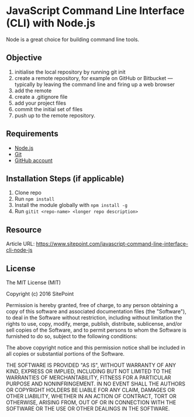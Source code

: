 # JavaScript Command Line Interface (CLI) with Node.js

Node is a great choice for building command line tools.

## Objective
1. initialise the local repository by running git init
2. create a remote repository, for example on GitHub or Bitbucket — typically by leaving the command line and firing up a web browser
3. add the remote
4. create a .gitignore file
5. add your project files
6. commit the initial set of files
7. push up to the remote repository.

## Requirements

* [Node.js](http://nodejs.org/)
* [Git](https://git-scm.com/)
* [GitHub account](https://github.com/)

## Installation Steps (if applicable)

1. Clone repo
2. Run `npm install`
3. Install the module globally with `npm install -g`
4. Run `gitit <repo-name> <longer repo description>`

## Resource

Article URL: https://www.sitepoint.com/javascript-command-line-interface-cli-node-js

## License

The MIT License (MIT)

Copyright (c) 2016 SitePoint

Permission is hereby granted, free of charge, to any person obtaining a copy of this software and associated documentation files (the "Software"), to deal in the Software without restriction, including without limitation the rights to use, copy, modify, merge, publish, distribute, sublicense, and/or sell copies of the Software, and to permit persons to whom the Software is furnished to do so, subject to the following conditions:

The above copyright notice and this permission notice shall be included in all copies or substantial portions of the Software.

THE SOFTWARE IS PROVIDED "AS IS", WITHOUT WARRANTY OF ANY KIND, EXPRESS OR IMPLIED, INCLUDING BUT NOT LIMITED TO THE WARRANTIES OF MERCHANTABILITY, FITNESS FOR A PARTICULAR PURPOSE AND NONINFRINGEMENT. IN NO EVENT SHALL THE AUTHORS OR COPYRIGHT HOLDERS BE LIABLE FOR ANY CLAIM, DAMAGES OR OTHER LIABILITY, WHETHER IN AN ACTION OF CONTRACT, TORT OR OTHERWISE, ARISING FROM, OUT OF OR IN CONNECTION WITH THE SOFTWARE OR THE USE OR OTHER DEALINGS IN THE SOFTWARE.
